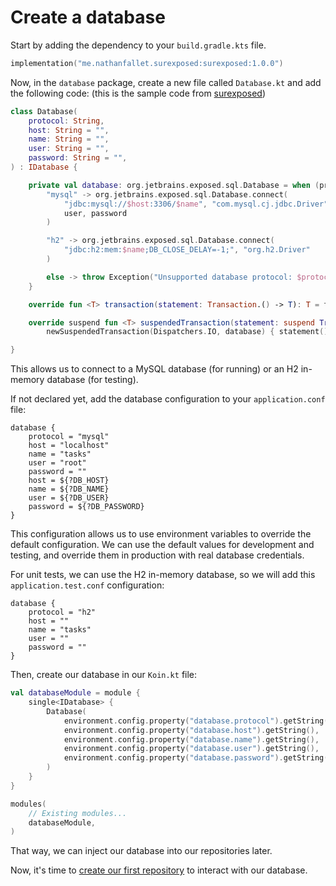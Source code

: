 # Create a database

Start by adding the dependency to your `build.gradle.kts` file.

```kotlin
implementation("me.nathanfallet.surexposed:surexposed:1.0.0")
```

Now, in the `database` package, create a new file called `Database.kt` and add the following code: (this is the sample
code from [surexposed](https://github.com/nathanfallet/surexposed))

```kotlin
class Database(
    protocol: String,
    host: String = "",
    name: String = "",
    user: String = "",
    password: String = "",
) : IDatabase {

    private val database: org.jetbrains.exposed.sql.Database = when (protocol) {
        "mysql" -> org.jetbrains.exposed.sql.Database.connect(
            "jdbc:mysql://$host:3306/$name", "com.mysql.cj.jdbc.Driver",
            user, password
        )

        "h2" -> org.jetbrains.exposed.sql.Database.connect(
            "jdbc:h2:mem:$name;DB_CLOSE_DELAY=-1;", "org.h2.Driver"
        )

        else -> throw Exception("Unsupported database protocol: $protocol")
    }

    override fun <T> transaction(statement: Transaction.() -> T): T = transaction(database, statement)

    override suspend fun <T> suspendedTransaction(statement: suspend Transaction.() -> T): T =
        newSuspendedTransaction(Dispatchers.IO, database) { statement() }

}
```

This allows us to connect to a MySQL database (for running) or an H2 in-memory database (for testing).

If not declared yet, add the database configuration to your `application.conf` file:

```hocon
database {
    protocol = "mysql"
    host = "localhost"
    name = "tasks"
    user = "root"
    password = ""
    host = ${?DB_HOST}
    name = ${?DB_NAME}
    user = ${?DB_USER}
    password = ${?DB_PASSWORD}
}
```

This configuration allows us to use environment variables to override the default configuration. We can use the default
values for development and testing, and override them in production with real database credentials.

For unit tests, we can use the H2 in-memory database, so we will add this `application.test.conf` configuration:

```hocon
database {
    protocol = "h2"
    host = ""
    name = "tasks"
    user = ""
    password = ""
}
```

Then, create our database in our `Koin.kt` file:

```kotlin
val databaseModule = module {
    single<IDatabase> {
        Database(
            environment.config.property("database.protocol").getString(),
            environment.config.property("database.host").getString(),
            environment.config.property("database.name").getString(),
            environment.config.property("database.user").getString(),
            environment.config.property("database.password").getString()
        )
    }
}

modules(
    // Existing modules...
    databaseModule,
)
```

That way, we can inject our database into our repositories later.

Now, it's time to [create our first repository](create-a-repository.md) to interact with our database.
